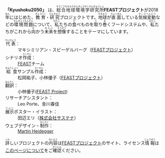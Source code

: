 **「Kyushoku2050」** は、<ruby>総合地球環境学研究所<rt>そうごうちきゅうかんきょうがくけんきゅうしょ</rt></ruby>**FEASTプロジェクト**が2018<ruby>年<rt>ねん</rt></ruby>にはじめた、<ruby>教育<rt>きょういく</rt></ruby>・<ruby>研究<rt>けんきゅう</rt></ruby>プロジェクトです。<ruby>地球<rt>ちきゅう</rt></ruby>が<ruby>直面<rt>ちょくめん</rt></ruby>している<ruby>気候変動<rt>きこうへんどう</rt></ruby>などの<ruby>環境問題<rt>かんきょうもんだい</rt></ruby>について、<ruby>私<rt>わたし</rt></ruby>たちの<ruby>食<rt>た</rt></ruby>べものを<ruby>取<rt>と</rt></ruby>り<ruby>巻<rt>ま</rt></ruby>くフードシステムや、<ruby>私<rt>わたし</rt></ruby>たちがこれから<ruby>向<rt>む</rt></ruby>かう<ruby>未来<rt>みらい</rt></ruby>を<ruby>想像<rt>そうぞう</rt></ruby>することをテーマにしています。

<dl>
  <dt><ruby>代表<rt>だいひょう</rt></ruby>：</dt>
  <dd>マキシミリアン・スピーゲルバーグ（<a href="https://www.feastproject.org/headquarter/" target="_blank">FEASTプロジェクト</a>）</dd>
  <dt>シナリオ<ruby>作成<rt>さくせい</rt></ruby>：</dt>
  <dd><a href="https://feastproject.org/headquarter/" target="_blank">FEAST</a>チーム</dd>
  <dt><ruby>給食<rt>きゅうしょく</rt></ruby>サンプル<ruby>作成<rt>さくせい</rt></ruby>：</dt>
  <dd>松岡祐子、小林優子（<a href="https://www.feastproject.org/headquarter/" target="_blank">FEASTプロジェクト</a>）</dd>
  <dt><ruby>翻訳<rt>ほんやく</rt></ruby>：</dt>
  <dd>小林優子(<a href="https://www.feastproject.org/headquarter/" target="_blank">FEAST Project</a>)</dd>
  <dt>リサーチアシスタント：</dt>
  <dd>Leo Porte、舎川春佳</dd>
  <dt><ruby>展示<rt>てんじ</rt></ruby>ポスター・イラスト：</dt>
  <dd>田辺エリ（<a href="http://www.sustena.org/" target="_blank">株式会社サステナ</a>）</dd>
  <dt>ウェブデザイン・<ruby>制作<rt>せいさく</rt></ruby>：</dt>
  <dd><a href="https://github.com/sponsors/martinheidegger" target="_blank">Martin Heidegger</a></dd>
</dl>

<ruby>詳<rt>くわ</rt></ruby>しいプロジェクトの<ruby>内容<rt>ないよう</rt></ruby>は<a href="https://www.feastproject.org/blog_future-school-lunch-installation/?fbclid=IwAR11CYmO_0o1p2-xj2AiRdRu0cdITSE4YrZm8T4WmpFsDwr1jStEQIGAbIg" target="_blank">FEASTプロジェクト</a>のサイト、ライセンス<ruby>情報<rt>じょうほう</rt></ruby>は<a href="https://kyushoku2050.org/ja/about" target="_blank">このページについて</a>をご<ruby>確認<rt>かくにん</rt></ruby>ください。</dd>

